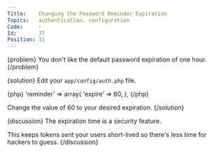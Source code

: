 ```yaml
---
Title:    Changing the Password Reminder Expiration
Topics:   authentication, configuration
Code:     -
Id:       77
Position: 11
---
```


{problem}
You don't like the default password expiration of one hour.
{/problem}

{solution}
Edit your `app/config/auth.php` file.

{php}
    'reminder' => array(
        'expire' => 60,
    ),
{/php}

Change the value of 60 to your desired expiration.
{/solution}

{discussion}
The expiration time is a security feature.

This keeps tokens sent your users short-lived so there's less time for hackers to guess.
{/discussion}
